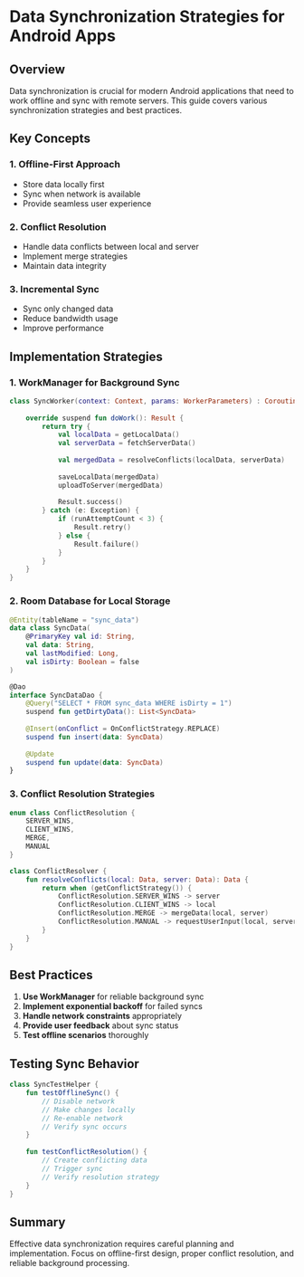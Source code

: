 # Data Synchronization Strategies for Android Apps

## Overview
Data synchronization is crucial for modern Android applications that need to work offline and sync with remote servers. This guide covers various synchronization strategies and best practices.

## Key Concepts

### 1. Offline-First Approach
- Store data locally first
- Sync when network is available
- Provide seamless user experience

### 2. Conflict Resolution
- Handle data conflicts between local and server
- Implement merge strategies
- Maintain data integrity

### 3. Incremental Sync
- Sync only changed data
- Reduce bandwidth usage
- Improve performance

## Implementation Strategies

### 1. WorkManager for Background Sync
```kotlin
class SyncWorker(context: Context, params: WorkerParameters) : CoroutineWorker(context, params) {
    
    override suspend fun doWork(): Result {
        return try {
            val localData = getLocalData()
            val serverData = fetchServerData()
            
            val mergedData = resolveConflicts(localData, serverData)
            
            saveLocalData(mergedData)
            uploadToServer(mergedData)
            
            Result.success()
        } catch (e: Exception) {
            if (runAttemptCount < 3) {
                Result.retry()
            } else {
                Result.failure()
            }
        }
    }
}
```

### 2. Room Database for Local Storage
```kotlin
@Entity(tableName = "sync_data")
data class SyncData(
    @PrimaryKey val id: String,
    val data: String,
    val lastModified: Long,
    val isDirty: Boolean = false
)

@Dao
interface SyncDataDao {
    @Query("SELECT * FROM sync_data WHERE isDirty = 1")
    suspend fun getDirtyData(): List<SyncData>
    
    @Insert(onConflict = OnConflictStrategy.REPLACE)
    suspend fun insert(data: SyncData)
    
    @Update
    suspend fun update(data: SyncData)
}
```

### 3. Conflict Resolution Strategies
```kotlin
enum class ConflictResolution {
    SERVER_WINS,
    CLIENT_WINS,
    MERGE,
    MANUAL
}

class ConflictResolver {
    fun resolveConflicts(local: Data, server: Data): Data {
        return when (getConflictStrategy()) {
            ConflictResolution.SERVER_WINS -> server
            ConflictResolution.CLIENT_WINS -> local
            ConflictResolution.MERGE -> mergeData(local, server)
            ConflictResolution.MANUAL -> requestUserInput(local, server)
        }
    }
}
```

## Best Practices

1. **Use WorkManager** for reliable background sync
2. **Implement exponential backoff** for failed syncs
3. **Handle network constraints** appropriately
4. **Provide user feedback** about sync status
5. **Test offline scenarios** thoroughly

## Testing Sync Behavior

```kotlin
class SyncTestHelper {
    fun testOfflineSync() {
        // Disable network
        // Make changes locally
        // Re-enable network
        // Verify sync occurs
    }
    
    fun testConflictResolution() {
        // Create conflicting data
        // Trigger sync
        // Verify resolution strategy
    }
}
```

## Summary
Effective data synchronization requires careful planning and implementation. Focus on offline-first design, proper conflict resolution, and reliable background processing.
